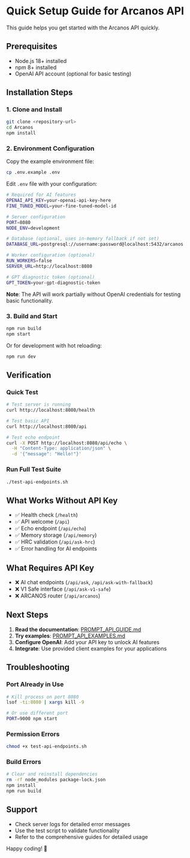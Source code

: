 # Quick Setup Guide for Arcanos API

This guide helps you get started with the Arcanos API quickly.

## Prerequisites

- Node.js 18+ installed
- npm 8+ installed
- OpenAI API account (optional for basic testing)

## Installation Steps

### 1. Clone and Install
```bash
git clone <repository-url>
cd Arcanos
npm install
```

### 2. Environment Configuration

Copy the example environment file:
```bash
cp .env.example .env
```

Edit `.env` file with your configuration:
```bash
# Required for AI features
OPENAI_API_KEY=your-openai-api-key-here
FINE_TUNED_MODEL=your-fine-tuned-model-id

# Server configuration
PORT=8080
NODE_ENV=development

# Database (optional, uses in-memory fallback if not set)
DATABASE_URL=postgresql://username:password@localhost:5432/arcanos

# Worker configuration (optional)
RUN_WORKERS=false
SERVER_URL=http://localhost:8080

# GPT diagnostic token (optional)
GPT_TOKEN=your-gpt-diagnostic-token
```

**Note**: The API will work partially without OpenAI credentials for testing basic functionality.

### 3. Build and Start
```bash
npm run build
npm start
```

Or for development with hot reloading:
```bash
npm run dev
```

## Verification

### Quick Test
```bash
# Test server is running
curl http://localhost:8080/health

# Test basic API
curl http://localhost:8080/api

# Test echo endpoint
curl -X POST http://localhost:8080/api/echo \
  -H "Content-Type: application/json" \
  -d '{"message": "Hello!"}'
```

### Run Full Test Suite
```bash
./test-api-endpoints.sh
```

## What Works Without API Key

- ✅ Health check (`/health`)
- ✅ API welcome (`/api`)
- ✅ Echo endpoint (`/api/echo`)
- ✅ Memory storage (`/api/memory`)
- ✅ HRC validation (`/api/ask-hrc`)
- ✅ Error handling for AI endpoints

## What Requires API Key

- ❌ AI chat endpoints (`/api/ask`, `/api/ask-with-fallback`)
- ❌ V1 Safe interface (`/api/ask-v1-safe`)
- ❌ ARCANOS router (`/api/arcanos`)

## Next Steps

1. **Read the documentation**: [PROMPT_API_GUIDE.md](./PROMPT_API_GUIDE.md)
2. **Try examples**: [PROMPT_API_EXAMPLES.md](./PROMPT_API_EXAMPLES.md)
3. **Configure OpenAI**: Add your API key to unlock AI features
4. **Integrate**: Use provided client examples for your applications

## Troubleshooting

### Port Already in Use
```bash
# Kill process on port 8080
lsof -ti:8080 | xargs kill -9

# Or use different port
PORT=9000 npm start
```

### Permission Errors
```bash
chmod +x test-api-endpoints.sh
```

### Build Errors
```bash
# Clear and reinstall dependencies
rm -rf node_modules package-lock.json
npm install
npm run build
```

## Support

- Check server logs for detailed error messages
- Use the test script to validate functionality
- Refer to the comprehensive guides for detailed usage

Happy coding! 🚀